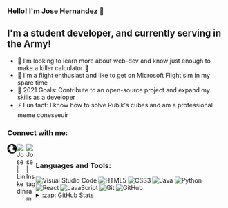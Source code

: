 ### Hello! I'm Jose Hernandez 👋

## I'm a student developer, and currently serving in the Army!

- 🌱 I’m looking to learn more about web-dev and know just enough to make a killer calculator 🧮
- 👯 I'm a flight enthusiast and like to get on Microsoft Flight sim in my spare time
- 🥅 2021 Goals: Contribute to an open-source project and expand my skills as a developer
- ⚡ Fun fact: I know how to solve Rubik's cubes and am a professional meme conesseuir

### Connect with me:

[<img align="left" alt="Jose | Portfolio" width="22px" src="https://raw.githubusercontent.com/iconic/open-iconic/master/svg/globe.svg" />][website]
[<img align="left" alt="Jose | LinkedIn" width="22px" src="https://cdn.jsdelivr.net/npm/simple-icons@v3/icons/linkedin.svg" />][linkedin]
[<img align="left" alt="Jose | Instagram" width="22px" src="https://cdn.jsdelivr.net/npm/simple-icons@v3/icons/instagram.svg" />][instagram]


<br />

### Languages and Tools:
<!--Editors-->
<img  alt="Visual Studio Code" width = "200px" src="https://shields.io/badge/editor-java-green?logo=visual-studio-code&style=for-the-badge" />
<!--Programming Languages-->
<img  alt="HTML5" width = "200px" src="https://shields.io/badge/code-html-green?logo=html5&style=for-the-badge" />
<img  alt="CSS3" width = "200px" src="https://shields.io/badge/code-css-green?logo=css3&style=for-the-badge" />
<img  alt="Java" width = "200px" src="https://shields.io/badge/code-java-green?logo=java&style=for-the-badge" />
<img  alt="Python" width = "200px" src="https://shields.io/badge/code-Python-green?logo=python&style=for-the-badge" />
<!--Tools-->
<img  alt="React" width = "200px" src="https://shields.io/badge/code-react-green?logo=react&style=for-the-badge" />
<img  alt="JavaScript" width = "200px" src="https://shields.io/badge/code-javascript-green?logo=javascript&style=for-the-badge" />
<img  alt="Git" width = "200px" src="https://shields.io/badge/tool-git-green?logo=git&style=for-the-badge" />
<img  alt="GitHub" width = "200px" src="https://shields.io/badge/tool-github-green?logo=github&style=for-the-badge" />


<details>
  <summary>:zap: GitHub Stats</summary>

  <img align="left" alt="Jose's GitHub Stats" src="https://github-readme-stats.codestackr.vercel.app/api?username=jhern603&show_icons=true&hide_border=true" />

</details>

[website]: https://jhern603.github.io/portfolio
[instagram]: https://www.instagram.com/jhernandez554/
[linkedin]: https://www.linkedin.com/in/jose-hernandez-b587a3114/
[webdevplaylist]: #
